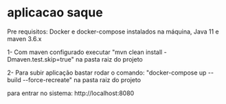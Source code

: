# aplicacao saque
Pre requisitos: Docker e docker-compose instalados na máquina, Java 11 e maven 3.6.x

1- Com maven configurado executar "mvn clean install -Dmaven.test.skip=true" na pasta raiz do projeto

2- Para subir aplicação bastar rodar o comando: "docker-compose up --build --force-recreate" na pasta raiz do projeto

para entrar no sistema: http://localhost:8080
